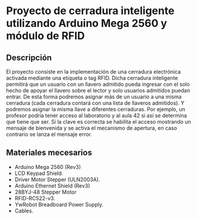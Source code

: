 # Proyecto de cerradura inteligente utilizando Arduino Mega 2560 y módulo de RFID

## Descripción 

El proyecto consiste en la implementación de una cerradura electrónica activada mediante una etiqueta o tag RFID.
Dicha cerradura inteligente permitirá que un usuario con un llavero admitido pueda ingresar con el solo hecho de apoyar el llavero sobre el lector y solo usuarios admitidos puedan entrar. De esta forma podremos asignar más de un usuario a una misma cerradura (cada cerradura contará con una lista de llaveros admitidos). Y podremos asignar la misma llave a diferentes cerraduras. Por ejemplo, un profesor podría tener acceso al laboratorio y al aula 42 si así se determina que tiene que ser.
Si la clave es correcta se habilita el acceso mostrando un mensaje de bienvenida y se activa el mecanismo de apertura, en caso contrario se lanza el mensaje error.

## Materiales mecesarios

- Arduino Mega 2560 (Rev3)
- LCD Keypad Shield.
- Driver Motor Stepper (ULN2003A).
- Arduino Ethernet Shield (Rev3)
- 28BYJ-48 Stepper Motor
- RFID-RC522-v3.
- YwRobot Breadboard Power Supply.
- Cables.
